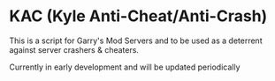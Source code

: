 # KAC (Kyle Anti-Cheat/Anti-Crash)
This is a script for Garry's Mod Servers and to be used as a deterrent against server crashers & cheaters.

Currently in early development and will be updated periodically 
